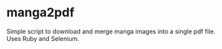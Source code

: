 # manga2pdf
Simple script to download and merge manga images into a single pdf file. Uses Ruby and Selenium.
